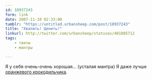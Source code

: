 ```yaml
---
id: 18937243
form: link
date: 2007-11-10 02:33:00
tumblr: "https://untitled.urbansheep.com/post/18937243"
title: "Хвалить! Ценить!"
linkurl: http://twitter.com/urbansheep/statuses/401805712
tags:
    - твиты
    - мантры

---
```

<p>Я у себя очень-очень хорошая&hellip; (усталая мантра) Я даже лучше <a href="http://untitled.urbansheep.ru/post/98448258">оранжевого крокодильчика</a>.</p>
